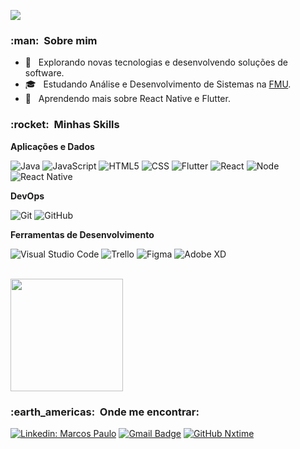 ![](https://komarev.com/ghpvc/?username=nxtime&color=006bed)

<h3> :man: &nbsp;Sobre mim </h3>

- 🤔 &nbsp; Explorando novas tecnologias e desenvolvendo soluções de software.
- 🎓 &nbsp; Estudando Análise e Desenvolvimento de Sistemas na <a href="https://portal.fmu.br/">FMU</a>.
- 🌱 &nbsp; Aprendendo mais sobre React Native e Flutter. 

<h3> :rocket: &nbsp;Minhas Skills </h3>

**Aplicações e Dados**

  ![Java](https://img.shields.io/badge/-Java-333333?style=flat&logo=Java&logoColor=fff&color=007396)
  ![JavaScript](https://img.shields.io/badge/-JavaScript-333333?style=flat&logo=javascript&logoColor=ffffff&color=f5e536)
  ![HTML5](https://img.shields.io/badge/-HTML5-333333?style=flat&logo=HTML5&color=c45e2b&logoColor=fff)
  ![CSS](https://img.shields.io/badge/-CSS-333333?style=flat&logo=CSS3&logoColor=fff&color=2a76b0)
  ![Flutter](https://img.shields.io/badge/-Flutter-333333?style=flat&logo=Flutter&color=66B1F1&logoColor=fff)
  ![React](https://img.shields.io/badge/-React-333333?style=flat&logo=react&color=61DAFB&logoColor=fff)
  ![Node](https://img.shields.io/badge/-Node-333333?style=flat&logo=node&color=90C53F&logoColor=fff)
  ![React Native](https://img.shields.io/badge/-React%20Native-333333?style=flat&logo=react&color=61DAFB&logoColor=fff)

**DevOps**

  ![Git](https://img.shields.io/badge/-Git-333333?style=flat&logo=git)
  ![GitHub](https://img.shields.io/badge/-GitHub-333333?style=flat&logo=github)

**Ferramentas de Desenvolvimento**

  ![Visual Studio Code](https://img.shields.io/badge/-Visual%20Studio%20Code-333333?style=flat&logo=visual-studio-code&color=007ACC&logoColor=fff)
  ![Trello](https://img.shields.io/badge/-Trello-333333?style=flat&logo=trello&color=164e9c&logoColor=fff)
  ![Figma](https://img.shields.io/badge/-Figma-333333?style=flat&logo=figma&logoColor=fff&color=EA4C1D)
  ![Adobe XD](https://img.shields.io/badge/-Adobe%20XD-333333?style=flat&logo=adobe-xd&logoColor=fff&color=870e54)

<br/>

<a href="https://github.com/nxtime">
  <img height="180em" src="https://github-readme-stats.vercel.app/api?username=nxtime&theme=dracula&show_icons=true" />
</a>

<br/>

<h3> :earth_americas: &nbsp;Onde me encontrar: </h3> 

[![Linkedin: Marcos Paulo](https://img.shields.io/badge/-Marcos%20Paulo-blue?style=flat-square&logo=Linkedin&logoColor=white&link=LINK-DO-SEU-LINKEDIN)](https://www.linkedin.com/in/marcos-paulo-822b18157/)
[![Gmail Badge](https://img.shields.io/badge/-marcos.paulodasilva.mp@gmail.com-006bed?style=flat-square&logo=Gmail&logoColor=white&link=mailto:marcos.paulodasilva.mp@gmail.com)](mailto:marcos.paulodasilva.mp@gmail.com)
[![GitHub Nxtime]( https://img.shields.io/github/followers/nxtime?label=follow&style=social)](https://github.com/nxtime)
